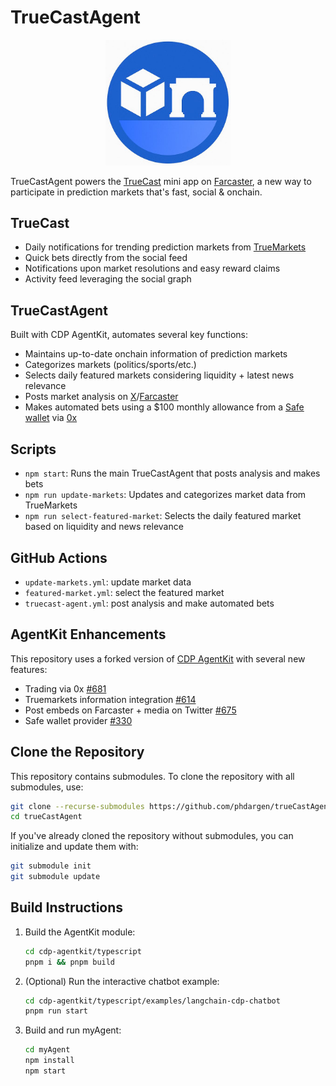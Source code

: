# TrueCastAgent

<p align="center">
  <img src="trueCast.png" alt="TrueCast Logo" width="200"/>
</p>

TrueCastAgent powers the [TrueCast](https://warpcast.com/dudecaster/0x4128d6f5) mini app on [Farcaster](https://www.farcaster.xyz/), a new way to participate in prediction markets that's fast, social & onchain.

## TrueCast

- Daily notifications for trending prediction markets from [TrueMarkets](https://app.truemarkets.org/en/markets)
- Quick bets directly from the social feed
- Notifications upon market resolutions and easy reward claims
- Activity feed leveraging the social graph

## TrueCastAgent

Built with CDP AgentKit, automates several key functions:
- Maintains up-to-date onchain information of prediction markets
- Categorizes markets (politics/sports/etc.)
- Selects daily featured markets considering liquidity + latest news relevance
- Posts market analysis on [X](https://x.com/trueCastAgent)/[Farcaster](https://warpcast.com/truecastagent)
- Makes automated bets using a $100 monthly allowance from a [Safe wallet](https://docs.safe.global/sdk/overview) via [0x](https://0x.org/)

## Scripts

- `npm start`: Runs the main TrueCastAgent that posts analysis and makes bets
- `npm run update-markets`: Updates and categorizes market data from TrueMarkets
- `npm run select-featured-market`: Selects the daily featured market based on liquidity and news relevance

## GitHub Actions

- `update-markets.yml`: update market data
- `featured-market.yml`: select the featured market
- `truecast-agent.yml`: post analysis and make automated bets

## AgentKit Enhancements

This repository uses a forked version of [CDP AgentKit](https://github.com/coinbase/agentkit) with several new features:
- Trading via 0x [#681](https://github.com/coinbase/agentkit/pull/681)
- Truemarkets information integration [#614](https://github.com/coinbase/agentkit/pull/614)
- Post embeds on Farcaster + media on Twitter [#675](https://github.com/coinbase/agentkit/pull/675)
- Safe wallet provider [#330](https://github.com/coinbase/agentkit/pull/330)

## Clone the Repository

This repository contains submodules. To clone the repository with all submodules, use:

```bash
git clone --recurse-submodules https://github.com/phdargen/trueCastAgent.git
cd trueCastAgent
```

If you've already cloned the repository without submodules, you can initialize and update them with:

```bash
git submodule init
git submodule update
```

## Build Instructions

1. Build the AgentKit module:
   ```bash
   cd cdp-agentkit/typescript
   pnpm i && pnpm build
   ```

2. (Optional) Run the interactive chatbot example:
   ```bash
   cd cdp-agentkit/typescript/examples/langchain-cdp-chatbot
   pnpm run start
   ```

3. Build and run myAgent:
   ```bash
   cd myAgent
   npm install
   npm start
   ```